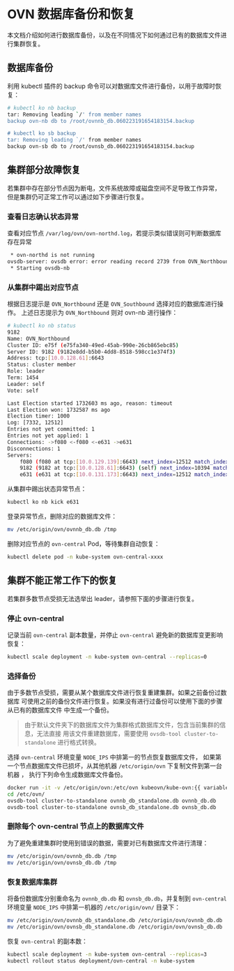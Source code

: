 # OVN 数据库备份和恢复

本文档介绍如何进行数据库备份，以及在不同情况下如何通过已有的数据库文件进行集群恢复。

## 数据库备份

利用 kubectl 插件的 backup 命令可以对数据库文件进行备份，以用于故障时恢复：

```bash
# kubectl ko nb backup
tar: Removing leading `/' from member names
backup ovn-nb db to /root/ovnnb_db.060223191654183154.backup

# kubectl ko sb backup
tar: Removing leading `/' from member names
backup ovn-sb db to /root/ovnsb_db.060223191654183154.backup
```

## 集群部分故障恢复

若集群中存在部分节点因为断电，文件系统故障或磁盘空间不足导致工作异常，
但是集群仍可正常工作可以通过如下步骤进行恢复。

### 查看日志确认状态异常

查看对应节点 `/var/log/ovn/ovn-northd.log`，若提示类似错误则可判断数据库存在异常

```bash
 * ovn-northd is not running
ovsdb-server: ovsdb error: error reading record 2739 from OVN_Northbound log: record 2739 advances commit index to 6308 but last log index is 6307
 * Starting ovsdb-nb
```

### 从集群中踢出对应节点

根据日志提示是 `OVN_Northbound` 还是 `OVN_Southbound` 选择对应的数据库进行操作。
上述日志提示为 `OVN_Northbound` 则对 ovn-nb 进行操作：

```bash
# kubectl ko nb status
9182
Name: OVN_Northbound
Cluster ID: e75f (e75fa340-49ed-45ab-990e-26cb865ebc85)
Server ID: 9182 (9182e8dd-b5b0-4dd8-8518-598cc1e374f3)
Address: tcp:[10.0.128.61]:6643
Status: cluster member
Role: leader
Term: 1454
Leader: self
Vote: self

Last Election started 1732603 ms ago, reason: timeout
Last Election won: 1732587 ms ago
Election timer: 1000
Log: [7332, 12512]
Entries not yet committed: 1
Entries not yet applied: 1
Connections: ->f080 <-f080 <-e631 ->e631
Disconnections: 1
Servers:
    f080 (f080 at tcp:[10.0.129.139]:6643) next_index=12512 match_index=12510 last msg 63 ms ago
    9182 (9182 at tcp:[10.0.128.61]:6643) (self) next_index=10394 match_index=12510
    e631 (e631 at tcp:[10.0.131.173]:6643) next_index=12512 match_index=0
```

从集群中踢出状态异常节点：

```bash
kubectl ko nb kick e631
```

登录异常节点，删除对应的数据库文件：

```bash
mv /etc/origin/ovn/ovnnb_db.db /tmp
```

删除对应节点的 `ovn-central` Pod，等待集群自动恢复：

```bash
kubectl delete pod -n kube-system ovn-central-xxxx
```

## 集群不能正常工作下的恢复

若集群多数节点受损无法选举出 leader，请参照下面的步骤进行恢复。

### 停止 ovn-central

记录当前 `ovn-central` 副本数量，并停止 `ovn-central` 避免新的数据库变更影响恢复：

```bash
kubectl scale deployment -n kube-system ovn-central --replicas=0
```

### 选择备份

由于多数节点受损，需要从某个数据库文件进行恢复重建集群。如果之前备份过数据库
可使用之前的备份文件进行恢复。如果没有进行过备份可以使用下面的步骤从已有的数据库文件
中生成一个备份。

> 由于默认文件夹下的数据库文件为集群格式数据库文件，包含当前集群的信息，无法直接
> 用该文件重建数据库，需要使用 `ovsdb-tool cluster-to-standalone` 进行格式转换。

选择 `ovn-central` 环境变量 `NODE_IPS` 中排第一的节点恢复数据库文件，
如果第一个节点数据库文件已损坏，从其他机器 `/etc/origin/ovn` 下复制文件到第一台机器 ，
执行下列命令生成数据库文件备份。

```bash
docker run -it -v /etc/origin/ovn:/etc/ovn kubeovn/kube-ovn:{{ variables.version }} bash
cd /etc/ovn/
ovsdb-tool cluster-to-standalone ovnnb_db_standalone.db ovnnb_db.db
ovsdb-tool cluster-to-standalone ovnsb_db_standalone.db ovnsb_db.db
```

### 删除每个 ovn-central 节点上的数据库文件

为了避免重建集群时使用到错误的数据，需要对已有数据库文件进行清理：

```bash
mv /etc/origin/ovn/ovnnb_db.db /tmp
mv /etc/origin/ovn/ovnsb_db.db /tmp
```

### 恢复数据库集群

将备份数据库分别重命名为 `ovnnb_db.db` 和 `ovnsb_db.db`，并复制到 `ovn-central`
 环境变量 `NODE_IPS` 中排第一机器的 `/etc/origin/ovn/` 目录下：

```bash
mv /etc/origin/ovn/ovnnb_db_standalone.db /etc/origin/ovn/ovnnb_db.db
mv /etc/origin/ovn/ovnsb_db_standalone.db /etc/origin/ovn/ovnsb_db.db
```

恢复 `ovn-central` 的副本数：

```bash
kubectl scale deployment -n kube-system ovn-central --replicas=3
kubectl rollout status deployment/ovn-central -n kube-system
```
